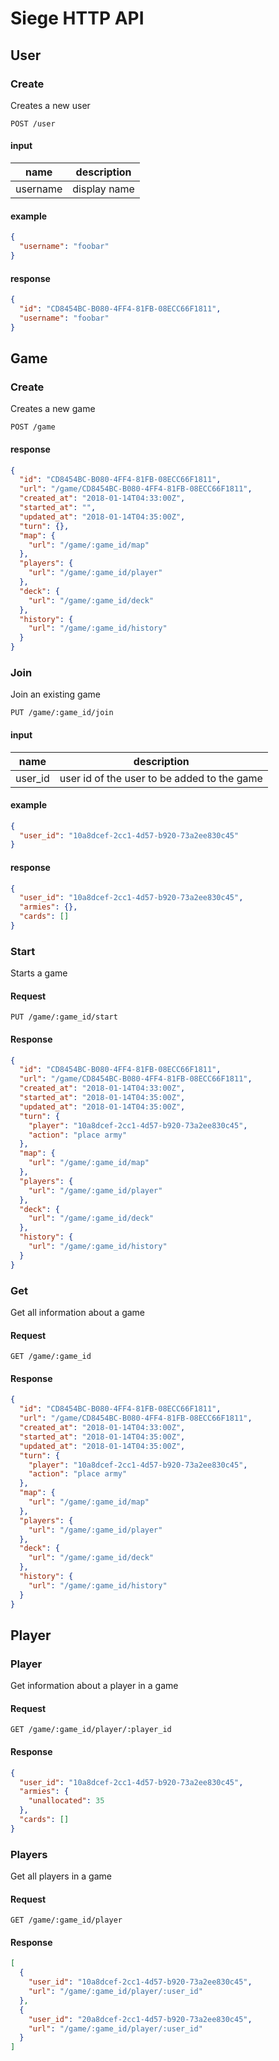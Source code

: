 # Siege HTTP API

## User

### Create

Creates a new user

```
POST /user
```

#### input

name | description
---|---
username | display name

#### example

```json
{
  "username": "foobar"
}
```

#### response

```json
{
  "id": "CD8454BC-B080-4FF4-81FB-08ECC66F1811",
  "username": "foobar"
}
```

## Game

### Create

Creates a new game

```
POST /game
```

#### response

```json
{
  "id": "CD8454BC-B080-4FF4-81FB-08ECC66F1811",
  "url": "/game/CD8454BC-B080-4FF4-81FB-08ECC66F1811",
  "created_at": "2018-01-14T04:33:00Z",
  "started_at": "",
  "updated_at": "2018-01-14T04:35:00Z",
  "turn": {},
  "map": {
    "url": "/game/:game_id/map"
  },
  "players": {
    "url": "/game/:game_id/player"
  },
  "deck": {
    "url": "/game/:game_id/deck"
  },
  "history": {
    "url": "/game/:game_id/history"
  }
}
```

### Join

Join an existing game

```
PUT /game/:game_id/join
```

#### input

name | description
---|---
user_id | user id of the user to be added to the game

#### example

```json
{
  "user_id": "10a8dcef-2cc1-4d57-b920-73a2ee830c45"
}
```

#### response

```json
{
  "user_id": "10a8dcef-2cc1-4d57-b920-73a2ee830c45",
  "armies": {},
  "cards": []
}
```

### Start

Starts a game

#### Request

```
PUT /game/:game_id/start
```

#### Response

```json
{
  "id": "CD8454BC-B080-4FF4-81FB-08ECC66F1811",
  "url": "/game/CD8454BC-B080-4FF4-81FB-08ECC66F1811",
  "created_at": "2018-01-14T04:33:00Z",
  "started_at": "2018-01-14T04:35:00Z",
  "updated_at": "2018-01-14T04:35:00Z",
  "turn": {
    "player": "10a8dcef-2cc1-4d57-b920-73a2ee830c45",
    "action": "place army"
  },
  "map": {
    "url": "/game/:game_id/map"
  },
  "players": {
    "url": "/game/:game_id/player"
  },
  "deck": {
    "url": "/game/:game_id/deck"
  },
  "history": {
    "url": "/game/:game_id/history"
  }
}
```

### Get

Get all information about a game

#### Request

```
GET /game/:game_id
```

#### Response

```json
{
  "id": "CD8454BC-B080-4FF4-81FB-08ECC66F1811",
  "url": "/game/CD8454BC-B080-4FF4-81FB-08ECC66F1811",
  "created_at": "2018-01-14T04:33:00Z",
  "started_at": "2018-01-14T04:35:00Z",
  "updated_at": "2018-01-14T04:35:00Z",
  "turn": {
    "player": "10a8dcef-2cc1-4d57-b920-73a2ee830c45",
    "action": "place army"
  },
  "map": {
    "url": "/game/:game_id/map"
  },
  "players": {
    "url": "/game/:game_id/player"
  },
  "deck": {
    "url": "/game/:game_id/deck"
  },
  "history": {
    "url": "/game/:game_id/history"
  }
}
```

## Player

### Player

Get information about a player in a game

#### Request

```
GET /game/:game_id/player/:player_id
```

#### Response

```json
{
  "user_id": "10a8dcef-2cc1-4d57-b920-73a2ee830c45",
  "armies": {
    "unallocated": 35
  },
  "cards": []
}
```

### Players

Get all players in a game

#### Request

```
GET /game/:game_id/player
```

#### Response

```json
[
  {
    "user_id": "10a8dcef-2cc1-4d57-b920-73a2ee830c45",
    "url": "/game/:game_id/player/:user_id"
  },
  {
    "user_id": "20a8dcef-2cc1-4d57-b920-73a2ee830c45",
    "url": "/game/:game_id/player/:user_id"
  }
]
```
